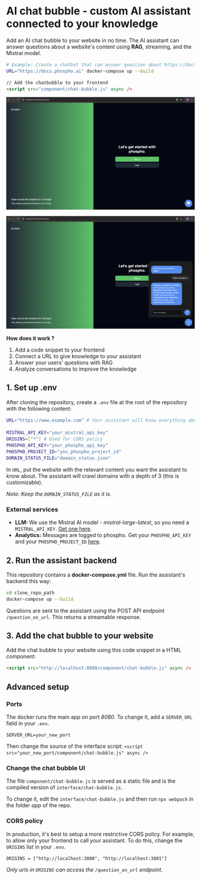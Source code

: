 # AI chat bubble - custom AI assistant connected to your knowledge

Add an AI chat bubble to your website in no time. The AI assistant can answer questions about a website's content using **RAG**, streaming, and the Mistral model. 

```bash
# Example: Create a chatbot that can answer question about https://docs.phospho.ai 
URL="https://docs.phospho.ai" docker-compose up --build
```

```html
// Add the chatbubble to your frontend
<script src="component/chat-bubble.js" async />
```

![Assistant closed](images/assistant_closed.png)

![Chat with assistant](images/chat_with_assistant.png)

**How does it work ?**

1. Add a code snippet to your frontend
2. Connect a URL to give knowledge to your assistant
3. Answer your users' questions with RAG
4. Analyze conversations to improve the knowledge

## 1. Set up .env

After cloning the repository, create a `.env` file at the root of the repository with the following content:

```bash
URL="https://www.example.com" # Your assistant will know everything about this URL

MISTRAL_API_KEY="your_mistral_api_key" 
ORIGINS=["*"] # Used for CORS policy
PHOSPHO_API_KEY="your_phospho_api_key"
PHOSPHO_PROJECT_ID="you_phospho_project_id"
DOMAIN_STATUS_FILE="domain_status.json"
```

In `URL`, put the website with the relevant content you want the assistant to know about.
The assistant will crawl domains with a depth of 3 (this is customizable).

_Note: Keep the `DOMAIN_STATUS_FILE` as it is._

### External services

- **LLM:** We use the Mistral AI model - _mistral-large-latest_, so you need a `MISTRAL_API_KEY`. [Get one here](https://mistral.ai).
- **Analytics:** Messages are logged to phospho. Get your `PHOSPHO_API_KEY` and your `PHOSPHO_PROJECT_ID` [here](https://platform.phospho.ai).

## 2. Run the assistant backend

This repository contains a **docker-compose.yml** file. Run the assistant's backend this way:

```bash
cd clone_repo_path
docker-compose up --build
```

Questions are sent to the assistant using the POST API endpoint `/question_on_url`. This returns a streamable response. 

## 3. Add the chat bubble to your website

Add the chat bubble to your website using this code snippet in a HTML component:

```html
<script src="http://localhost:8080/component/chat-bubble.js" async />
```

## Advanced setup

### Ports

The docker runs the main app on port _8080_. To change it, add a `SERVER_URL` field in your `.env`.

```
SERVER_URL=your_new_port
```

Then change the source of the interface script: `<script src="your_new_port/component/chat-bubble.js" async />`

### Change the chat bubble UI

The file `component/chat-bubble.js` is served as a static file and is the compiled version of `interface/chat-bubble.js`. 

To change it, edit the `interface/chat-bubble.js` and then run `npx webpack` in the folder _app_ of the repo.

### CORS policy

In production, it's best to setup a more restrictive CORS policy. For example, to allow only your frontend to call your assistant. To do this, change the `ORIGINS` list in your `.env`.

```
ORIGINS = ["http://localhost:3000", "http://localhost:3001"]
```

_Only urls in `ORIGINS` can access the `/question_on_url` endpoint._
